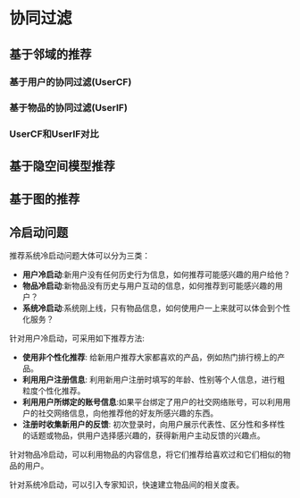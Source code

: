 # 协同过滤

## 基于邻域的推荐

### 基于用户的协同过滤(UserCF)

### 基于物品的协同过滤(UserIF)

### UserCF和UserIF对比

## 基于隐空间模型推荐

## 基于图的推荐

## 冷启动问题
推荐系统冷启动问题大体可以分为三类：

* __用户冷启动__:新用户没有任何历史行为信息，如何推荐可能感兴趣的用户给他？
* __物品冷启动__:新物品没有历史与用户互动的信息，如何推荐到可能感兴趣的用户？
* __系统冷启动__:系统刚上线，只有物品信息，如何使用户一上来就可以体会到个性化服务？

针对用户冷启动，可采用如下推荐方法:

* __使用非个性化推荐__: 给新用户推荐大家都喜欢的产品，例如热门排行榜上的产品。
* __利用用户注册信息__: 利用新用户注册时填写的年龄、性别等个人信息，进行粗粒度个性化推荐。
* __利用用户所绑定的账号信息__:如果平台绑定了用户的社交网络账号，可以利用用户的社交网络信息，向他推荐他的好友所感兴趣的东西。
* __注册时收集新用户的反馈__: 初次登录时，向用户展示代表性、区分性和多样性的话题或物品，供用户选择感兴趣的，获得新用户主动反馈的兴趣点。

针对物品冷启动，可以利用物品的内容信息，将它们推荐给喜欢过和它们相似的物品的用户。

针对系统冷启动，可以引入专家知识，快速建立物品间的相关度表。

